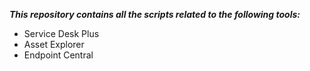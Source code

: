 ***This repository contains all the scripts related to the following tools:***

- Service Desk Plus
- Asset Explorer
- Endpoint Central
